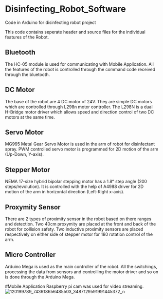 # Disinfecting_Robot_Software
Code in Arduino for disinfecting robot project 

This code contains seperate header and source files for the individual features of the Robot. 

Bluetooth
-------------------------------------
The HC-05 module is used for communicating with Mobile Application. All the features of the robot is controlled through the command code received through the bluetooth.

DC Motor
-------------------------------------
The base of the robot are 4 DC motor of 24V. They are simple DC motors which are controlled through L298n motor controller. The L298N is a dual H-Bridge motor driver which allows speed and direction control of two DC motors at the same time. 

Servo Motor
-------------------------------------
MG995 Metal Gear Servo Motor is used in the arm of robot for disinfectant spray. PWM controlled servo motor is programmed for 2D motion of the arm (Up-Down, Y-axis).

Stepper Motor
-------------------------------------
NEMA 17-size hybrid bipolar stepping motor has a 1.8° step angle (200 steps/revolution). It is controlled with the help of A4988 driver for 2D motion of the arm in horizontal direction (Left-Right x-axis). 

Proxymity Sensor
-------------------------------------
There are 2 types of proximity sensor in the robot based on there ranges and detection. Two 40cm proxymity are placed at the front and back of the robot for collision safety. Two inductive proximity sensors are placed respectively on either side of stepper motor for 180 rotation control of the arm.

Micro Controller
-------------------------------------
Arduino Mega is used as the main controller of the robot. All the switchings, processing the data from sensors and controlling the motor driver and so on is done through the Arduino Mega.

#Mobile Application
Raspberry pi cam was used for video streaming.
![120199789_743618656485503_3487129591991445372_n](https://user-images.githubusercontent.com/57697867/233013464-092fc5b7-4288-44f7-b040-07b2ef911854.png)

